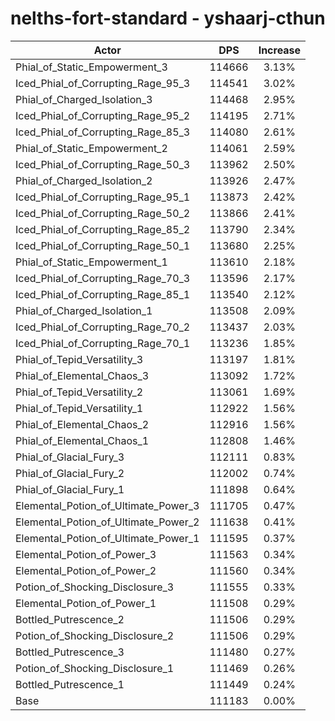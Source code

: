 # nelths-fort-standard - yshaarj-cthun
| Actor | DPS | Increase |
|---|:---:|:---:|
|Phial_of_Static_Empowerment_3|114666|3.13%|
|Iced_Phial_of_Corrupting_Rage_95_3|114541|3.02%|
|Phial_of_Charged_Isolation_3|114468|2.95%|
|Iced_Phial_of_Corrupting_Rage_95_2|114195|2.71%|
|Iced_Phial_of_Corrupting_Rage_85_3|114080|2.61%|
|Phial_of_Static_Empowerment_2|114061|2.59%|
|Iced_Phial_of_Corrupting_Rage_50_3|113962|2.50%|
|Phial_of_Charged_Isolation_2|113926|2.47%|
|Iced_Phial_of_Corrupting_Rage_95_1|113873|2.42%|
|Iced_Phial_of_Corrupting_Rage_50_2|113866|2.41%|
|Iced_Phial_of_Corrupting_Rage_85_2|113790|2.34%|
|Iced_Phial_of_Corrupting_Rage_50_1|113680|2.25%|
|Phial_of_Static_Empowerment_1|113610|2.18%|
|Iced_Phial_of_Corrupting_Rage_70_3|113596|2.17%|
|Iced_Phial_of_Corrupting_Rage_85_1|113540|2.12%|
|Phial_of_Charged_Isolation_1|113508|2.09%|
|Iced_Phial_of_Corrupting_Rage_70_2|113437|2.03%|
|Iced_Phial_of_Corrupting_Rage_70_1|113236|1.85%|
|Phial_of_Tepid_Versatility_3|113197|1.81%|
|Phial_of_Elemental_Chaos_3|113092|1.72%|
|Phial_of_Tepid_Versatility_2|113061|1.69%|
|Phial_of_Tepid_Versatility_1|112922|1.56%|
|Phial_of_Elemental_Chaos_2|112916|1.56%|
|Phial_of_Elemental_Chaos_1|112808|1.46%|
|Phial_of_Glacial_Fury_3|112111|0.83%|
|Phial_of_Glacial_Fury_2|112002|0.74%|
|Phial_of_Glacial_Fury_1|111898|0.64%|
|Elemental_Potion_of_Ultimate_Power_3|111705|0.47%|
|Elemental_Potion_of_Ultimate_Power_2|111638|0.41%|
|Elemental_Potion_of_Ultimate_Power_1|111595|0.37%|
|Elemental_Potion_of_Power_3|111563|0.34%|
|Elemental_Potion_of_Power_2|111560|0.34%|
|Potion_of_Shocking_Disclosure_3|111555|0.33%|
|Elemental_Potion_of_Power_1|111508|0.29%|
|Bottled_Putrescence_2|111506|0.29%|
|Potion_of_Shocking_Disclosure_2|111506|0.29%|
|Bottled_Putrescence_3|111480|0.27%|
|Potion_of_Shocking_Disclosure_1|111469|0.26%|
|Bottled_Putrescence_1|111449|0.24%|
|Base|111183|0.00%|

